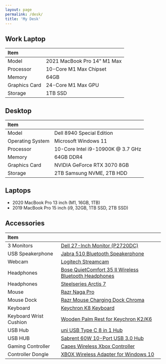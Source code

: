 ```yaml
---
layout: page
permalink: /desk/
title: 'My Desk'
---
```


## Work Laptop

| Item                        |                              |
| :-------------------------- | :--------------------------- |
| Model | 2021 MacBook Pro 14" M1 Max |
| Processor | 10-Core M1 Max Chipset |
| Memory | 64GB |
| Graphics Card | 24-Core M1 Max GPU |
| Storage | 1TB SSD |

## Desktop

| Item                        |                              |
| :-------------------------- | :--------------------------- |
| Model | Dell 8940 Special Edition |
| Operating System | Microsoft Windows 11 |
| Processor | 10-Core Intel i9-10900K @ 3.7 GHz |
| Memory | 64GB DDR4 |
| Graphics Card | NVIDIA GeForce RTX 3070 8GB |
| Storage | 2TB Samsung NVME, 2TB HDD |

## Laptops

- 2020 MacBook Pro 13 inch (M1, 16GB, 1TB)
- 2019 MacBook Pro 15 inch (i9, 32GB, 1TB SSD, 2TB SSD)

## Accessories

| Item |             |
| :--- |:----------- |
| 3 Monitors | [Dell 27-Inch Monitor (P2720DC)](https://amzn.to/3mTW3h6) |
| USB Speakerphone | [Jabra 510 Bluetooth Speakerphone](https://amzn.to/3xyV5fa) |
| Webcam | [Logitech Streamcam](https://amzn.to/3OgIRPg) |
| Headphones | [Bose QuietComfort 35 II Wireless Bluetooth Headphones](https://amzn.to/3xQBjND) |
| Headphones | [Steelseries Arctis 7](https://amzn.to/3xQBjND) |
| Mouse | [Razr Naga Pro](https://amzn.to/3mTWqIw) |
| Mouse Dock | [Razr Mouse Charging Dock Chroma](https://amzn.to/3QtlCn4) |
| Keyboard | [Keychron K8 Keyboard](https://www.amazon.com/Keychron-Mechanical-Keyboard-Tenkeyless-Bluetooth/dp/B08B5WHYTT) |
| Keyboard Wrist Cushion | [Wooden Palm Rest for Keychron K2/K6](https://amzn.to/3tzPiVp) |
| USB Hub | [uni USB Type C 8 in 1 Hub](https://www.amazon.com/gp/product/B07Q6YS7W2) |
| USB HUB | [Sabrent 60W 10-Port USB 3.0 Hub](https://amzn.to/3HzrNSj) | 
| Gaming Controller | [Capes Wireless Xbox Controller](https://amzn.to/3b4hMjX) |
| Controller Dongle | [XBOX Wireless Adapter for Windows 10](https://amzn.to/3MTWAtZ) |